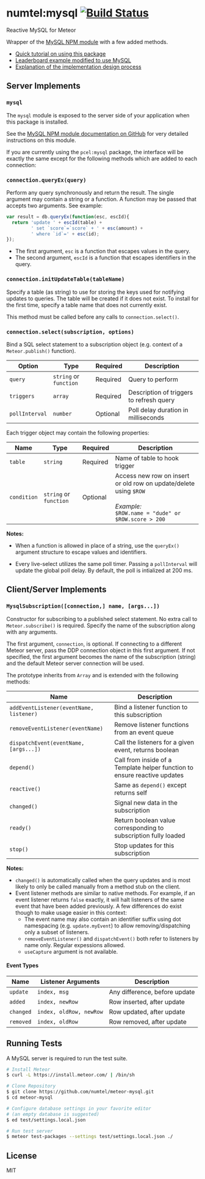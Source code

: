 # numtel:mysql [![Build Status](https://travis-ci.org/numtel/meteor-mysql.svg?branch=master)](https://travis-ci.org/numtel/meteor-mysql)
Reactive MySQL for Meteor

Wrapper of the [MySQL NPM module](https://github.com/felixge/node-mysql) with a few added methods.

* [Quick tutorial on using this package](getting_started.md)
* [Leaderboard example modified to use MySQL](https://github.com/numtel/meteor-mysql-leaderboard)
* [Explanation of the implementation design process](context.md)

## Server Implements

### `mysql`

The `mysql` module is exposed to the server side of your application when this package is installed.

See the [MySQL NPM module documentation on GitHub](https://github.com/felixge/node-mysql) for very detailed instructions on this module.

If you are currently using the `pcel:mysql` package, the interface will be exactly the same except for the following methods which are added to each connection:

### `connection.queryEx(query)`

Perform any query synchronously and return the result. The single argument may contain a string or a function. A function may be passed that accepts two arguments. See example:

```javascript
var result = db.queryEx(function(esc, escId){
  return 'update ' + escId(table) +
         ' set `score`=`score` + ' + esc(amount) +
         ' where `id`=' + esc(id);
});
```
* The first argument, `esc` is a function that escapes values in the query.
* The second argument, `escId` is a function that escapes identifiers in the query.

### `connection.initUpdateTable(tableName)`

Specify a table (as string) to use for storing the keys used for notifying updates to queries. The table will be created if it does not exist. To install for the first time, specify a table name that does not currently exist.

This method must be called before any calls to `connection.select()`.

### `connection.select(subscription, options)`

Bind a SQL select statement to a subscription object (e.g. context of a `Meteor.publish()` function).

Option | Type | Required | Description
------|-------|-----------|--------------
`query`|`string` or `function` | Required | Query to perform
`triggers`|`array`| Required | Description of triggers to refresh query
`pollInterval` | `number` | Optional | Poll delay duration in milliseconds

Each trigger object may contain the following properties:

Name | Type | Required | Description
-----|-------| --------|--------------
`table` | `string` | Required | Name of table to hook trigger
`condition` | `string` or `function` | Optional | Access new row on insert or old row on update/delete using `$ROW`<br><br>*Example:*<br>`$ROW.name = "dude" or $ROW.score > 200`

**Notes:**

* When a function is allowed in place of a string, use the `queryEx()` argument structure to escape values and identifiers.

* Every live-select utilizes the same poll timer. Passing a `pollInterval` will update the global poll delay. By default, the poll is intialized at 200 ms.

## Client/Server Implements

### `MysqlSubscription([connection,] name, [args...])`

Constructor for subscribing to a published select statement. No extra call to `Meteor.subscribe()` is required. Specify the name of the subscription along with any arguments.

The first argument, `connection`, is optional. If connecting to a different Meteor server, pass the DDP connection object in this first argument. If not specified, the first argument becomes the name of the subscription (string) and the default Meteor server connection will be used.

The prototype inherits from `Array` and is extended with the following methods:

Name | Description
-----|--------------------------
`addEventListener(eventName, listener)` | Bind a listener function to this subscription
`removeEventListener(eventName)` | Remove listener functions from an event queue
`dispatchEvent(eventName, [args...])` | Call the listeners for a given event, returns boolean
`depend()` | Call from inside of a Template helper function to ensure reactive updates
`reactive()` | Same as `depend()` except returns self
`changed()`| Signal new data in the subscription
`ready()` | Return boolean value corresponding to subscription fully loaded
`stop()` | Stop updates for this subscription

**Notes:**

* `changed()` is automatically called when the query updates and is most likely to only be called manually from a method stub on the client.
* Event listener methods are similar to native methods. For example, if an event listener returns `false` exactly, it will halt listeners of the same event that have been added previously. A few differences do exist though to make usage easier in this context:
  * The event name may also contain an identifier suffix using dot namespacing (e.g. `update.myEvent`) to allow removing/dispatching only a subset of listeners.
  * `removeEventListener()` and `dispatchEvent()` both refer to listeners by name only. Regular expessions allowed.
  * `useCapture` argument is not available.

#### Event Types

Name | Listener Arguments | Description
-----|-------------------|-----------------------
`update` | `index, msg` | Any difference, before update
`added` | `index, newRow` | Row inserted, after update
`changed` | `index, oldRow, newRow` | Row updated, after update
`removed` | `index, oldRow` | Row removed, after update

## Running Tests

A MySQL server is required to run the test suite.

```bash
# Install Meteor
$ curl -L https://install.meteor.com/ | /bin/sh

# Clone Repository
$ git clone https://github.com/numtel/meteor-mysql.git
$ cd meteor-mysql

# Configure database settings in your favorite editor
# (an empty database is suggested)
$ ed test/settings.local.json

# Run test server
$ meteor test-packages --settings test/settings.local.json ./
```

## License

MIT
